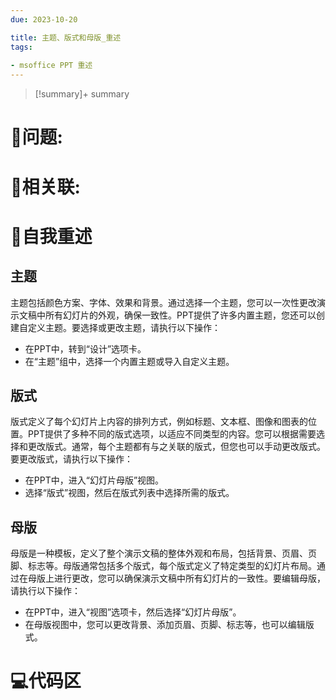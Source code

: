 ```yaml
---
due: 2023-10-20 

title: 主题、版式和母版_重述
tags:
 
- msoffice PPT 重述
---
```



> [!summary]+ summary
> 


# 🤔问题:





# 🤔相关联:




# 📘自我重述
## 主题
主题包括颜色方案、字体、效果和背景。通过选择一个主题，您可以一次性更改演示文稿中所有幻灯片的外观，确保一致性。PPT提供了许多内置主题，您还可以创建自定义主题。要选择或更改主题，请执行以下操作：
- 在PPT中，转到“设计”选项卡。
- 在“主题”组中，选择一个内置主题或导入自定义主题。
## 版式
版式定义了每个幻灯片上内容的排列方式，例如标题、文本框、图像和图表的位置。PPT提供了多种不同的版式选项，以适应不同类型的内容。您可以根据需要选择和更改版式。通常，每个主题都有与之关联的版式，但您也可以手动更改版式。要更改版式，请执行以下操作：

- 在PPT中，进入“幻灯片母版”视图。
- 选择“版式”视图，然后在版式列表中选择所需的版式。

## 母版
母版是一种模板，定义了整个演示文稿的整体外观和布局，包括背景、页眉、页脚、标志等。母版通常包括多个版式，每个版式定义了特定类型的幻灯片布局。通过在母版上进行更改，您可以确保演示文稿中所有幻灯片的一致性。要编辑母版，请执行以下操作：

- 在PPT中，进入“视图”选项卡，然后选择“幻灯片母版”。
- 在母版视图中，您可以更改背景、添加页眉、页脚、标志等，也可以编辑版式。

# 💻代码区